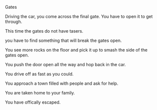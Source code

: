 Gates

Driving the car, you come across the final gate. You have to open it to get through.

This time the gates do not have tasers.

you have to find something that will break the gates open.

You see more rocks on the floor and pick it up to smash the side of the gates open.

You push the door open all the way and hop back in the car.

You drive off as fast as you could.

You approach a town filled with people and ask for help.

You are taken home to your family.

You have offically escaped. 



